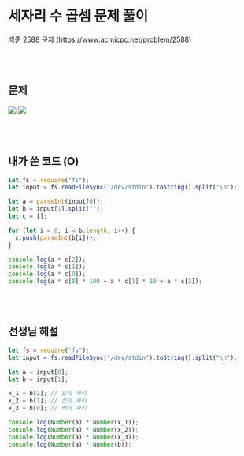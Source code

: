 # 세자리 수 곱셈 문제 풀이

백준 2588 문제
(https://www.acmicpc.net/problem/2588)

<br/>
<br/>

## 문제

<a href="#"><img src="https://github.com/eunbaming/TIL_JS-CodingTest/assets/110072947/416157dd-1c89-4137-abc8-7fd946f0aadd"/></a>
<a href="#"><img src="https://github.com/eunbaming/TIL_JS-CodingTest/assets/110072947/43227f58-fbb4-4443-ade3-711c5f0b4aa2"/></a>

<br/>
<br/>

## 내가 쓴 코드 (O)

```javascript
let fs = require("fs");
let input = fs.readFileSync("/dev/stdin").toString().split("\n");

let a = parseInt(input[0]);
let b = input[1].split("");
let c = [];

for (let i = 0; i < b.length; i++) {
  c.push(parseInt(b[i]));
}

console.log(a * c[2]);
console.log(a * c[1]);
console.log(a * c[0]);
console.log(a * c[0] * 100 + a * c[1] * 10 + a * c[2]);
```

<br/>
<br/>

## 선생님 해설

```javascript
let fs = require("fs");
let input = fs.readFileSync("/dev/stdin").toString().split("\n");

let a = input[0];
let b = input[1];

x_1 = b[2]; // 일의 자리
x_2 = b[1]; // 십의 자리
x_3 = b[0]; // 백의 자리

console.log(Number(a) * Number(x_1));
console.log(Number(a) * Number(x_2));
console.log(Number(a) * Number(x_3));
console.log(Number(a) * Number(b));
```
